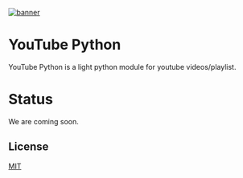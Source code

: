 [![banner](https://github.com/youtube-py/youtube.py/raw/master/img/header.jpg)](https://mayankfawkes.xyz/youtube-py)

# YouTube Python

YouTube Python is a light python module for youtube videos/playlist.

# Status
We are coming soon.

## License
[MIT](https://choosealicense.com/licenses/mit/)

